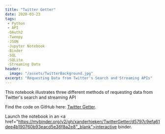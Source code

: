 ```yaml
---
title: "Twitter Getter"
date: 2020-03-23
tags:
 - Python
 - API
 -OAuth2
 -Tweepy
 -JSON
 -Jupyter Notebook
 -Binder
 -SQL
 -SQLite
 -Streaming Data
header:
  image: "/assets/TwitterBackground.jpg"
excerpt: "Requesting Data from Twitter's Search and Streaming APIs"
---
```

This notebook illustrates three different methods of requesting data from Twitter's search and streaming API

Find the code on GitHub here: <a href="https://github.com/xanderhieken/TwitterGetter" target="_blank">Twitter Getter</a>.

Launch the notebook in an <a href="https://mybinder.org/v2/gh/xanderhieken/TwitterGetter/d5797c9efa61dee4b190760b93eacd5e36f8a2e8"_blank">interactive binder</a>.